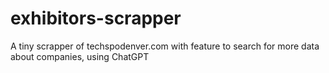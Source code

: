 # exhibitors-scrapper
A tiny scrapper of techspodenver.com with feature to search for more data about companies, using ChatGPT
